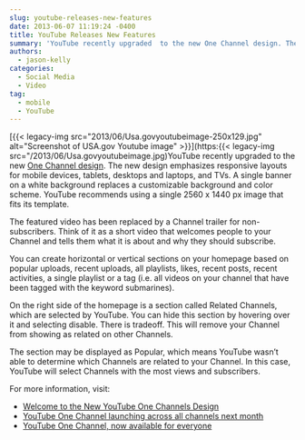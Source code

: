 ```yaml
---
slug: youtube-releases-new-features
date: 2013-06-07 11:19:24 -0400
title: YouTube Releases New Features
summary: 'YouTube recently upgraded  to the new One Channel design. The new design emphasizes responsive layouts for mobile devices, tablets, desktops and laptops, and TVs. A single banner on a white background replaces a customizable background and color scheme. YouTube recommends using a single 2560 x 1440 px image that fits'
authors:
  - jason-kelly
categories:
  - Social Media
  - Video
tag:
  - mobile
  - YouTube
---
```


[{{< legacy-img src="2013/06/Usa.govyoutubeimage-250x129.jpg" alt="Screenshot of USA.gov Youtube image" >}}](https:{{< legacy-img src="/2013/06/Usa.govyoutubeimage.jpg)YouTube recently upgraded  to the new [One Channel design](http://www.youtube.com/onechannel). The new design emphasizes responsive layouts for mobile devices, tablets, desktops and laptops, and TVs. A single banner on a white background replaces a customizable background and color scheme. YouTube recommends using a single 2560 x 1440 px image that fits its template.

The featured video has been replaced by a Channel trailer for non-subscribers. Think of it as a short video that welcomes people to your Channel and tells them what it is about and why they should subscribe.

You can create horizontal or vertical sections on your homepage based on popular uploads, recent uploads, all playlists, likes, recent posts, recent activities, a single playlist or a tag (i.e. all videos on your channel that have been tagged with the keyword submarines).

On the right side of the homepage is a section called Related Channels, which are selected by YouTube. You can hide this section by hovering over it and selecting disable. There is tradeoff. This will remove your Channel from showing as related on other Channels.

The section may be displayed as Popular, which means YouTube wasn’t able to determine which Channels are related to your Channel. In this case, YouTube will select Channels with the most views and subscribers.

For more information, visit:

  * <a href="http://support.google.com/youtube/bin/answer.py?hl=en&answer=2976276&topic=2976171&ctx=topic" target="_blank">Welcome to the New YouTube One Channels Design </a>
  * <a href="http://youtubecreator.blogspot.com/2013/05/youtube-one-channel-launching-across.html" target="_blank">YouTube One Channel launching across all channels next month</a>
  * <a href="http://youtubecreator.blogspot.com/2013/03/youtube-one-channel-now-available-for.html" target="_blank">YouTube One Channel, now available for everyone</a>